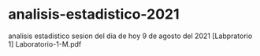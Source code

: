 # analisis-estadistico-2021
analisis estadistico
sesion del dia de hoy 9 de agosto del 2021
[Labpratorio 1] Laboratorio-1-M.pdf
